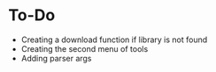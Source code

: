 # To-Do

- Creating a download function if library is not found
- Creating the second menu of tools
- Adding parser args
